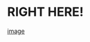 # RIGHT HERE!
[image](https://github.com/user-attachments/assets/64865e8e-b23f-41e8-aa14-b2a6a1558e21)
